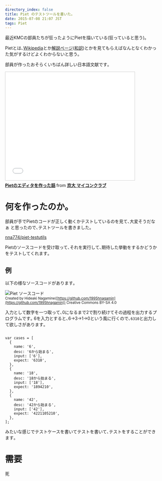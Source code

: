 ```yaml
---
directory_index: false
title: Piet のテストツールを書いた｡
date: 2015-07-08 21:07 JST
tags: Piet
---
```


最近KMCの部員たちが狂ったようにPietを描いている(狂っていると思う)｡

Pietとは､[Wikipedia](https://ja.wikipedia.org/wiki/Piet)とか[解説ページ](http://www.dangermouse.net/esoteric/piet.html)([和訳](http://www.kembo.org/piet/index.htm))とかを見てもらえばなんとなくわかった気がするけどよくわからないと思う｡

部員が作ったおそらくいちばん詳しい日本語文献です｡
<iframe src="//www.slideshare.net/slideshow/embed_code/key/KLX98qEfqzDBEw" width="425" height="355" frameborder="0" marginwidth="0" marginheight="0" scrolling="no" style="border:1px solid #CCC; border-width:1px; margin-bottom:5px; max-width: 100%;" allowfullscreen> </iframe> <div style="margin-bottom:5px"> <strong> <a href="//www.slideshare.net/KMC_JP/piet-46068527" title="Pietのエディタを作った話" target="_blank">Pietのエディタを作った話</a> </strong> from <strong><a href="//www.slideshare.net/KMC_JP" target="_blank">京大 マイコンクラブ</a></strong> </div>

# 何を作ったのか｡

部員が手でPietのコードが正しく動くかテストしているのを見て､大変そうだなぁ と思ったので､テストツールを書きました｡

[nna774/piet-testutils](https://github.com/nna774/piet-testutils)

Pietのソースコードを受け取って､それを実行して､期待した挙動をするかどうかをテストしてくれます｡

## 例
以下の様なソースコードがあります｡

![Piet ソースコード](/blog/2015/07/08/devide_by_2.10cs.11x4.png)<br />
<small>Created by Hideaki Nagamine([https://github.com/1995hnagamin](https://github.com/1995hnagamin)) Creative Commons BY-SA 4.0</small>

入力として数字を一つ取って､0になるまで2で割り続けてその過程を出力するプログラムです｡
6を入力とすると､6→3→1→0という風に行くので､`6310`と出力して欲しさがあります｡

<pre><code>
var cases = [
  {
    name: '6',
    desc: '6から始まる',
    input: ['6'],
    expect: '6310',
  },
  {
    name: '18',
    desc: '18から始まる',
    input: ['18'],
    expect: '1894210',
  },
  {
    name: '42',
    desc: '42から始まる',
    input: ['42'],
    expect: '4221105210',
  },
];
</code></pre>

みたいな感じでテストケースを書いてテストを書いて､テストをすることができます｡

# 需要
死
